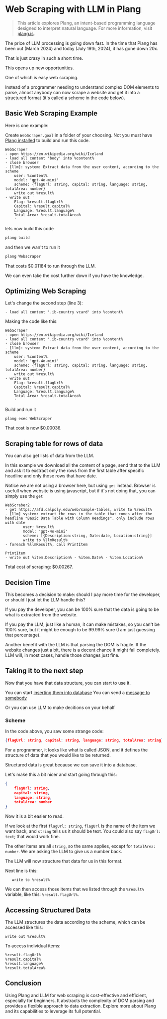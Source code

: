 # Web Scraping with LLM in Plang

> This article explores Plang, an intent-based programming language designed to interpret natural language. For more information, visit [plang.is](https://plang.is).

The price of LLM processing is going down fast. In the time that Plang has been out (March 2024) and today (July 19th, 2024), it has gone down 20x.

That is just crazy in such a short time.

This opens up new opportunities.

One of which is easy web scraping.

Instead of a programmer needing to understand complex DOM elements to parse, almost anybody can now scrape a website and get it into a structured format (it's called a scheme in the code below).

## Basic Web Scraping Example

Here is one example:

Create `WebScraper.goal` in a folder of your choosing. Not you must have [Plang installed](https://github.com/PLangHQ/plang/blob/main/Documentation/Install.md) to build and run this code.

```plang
WebScraper
- open https://en.wikipedia.org/wiki/Iceland
- load all content 'body' into %content%
- close browser
- [llm]: system: Extract data from the user content, according to the scheme
    user: %content%
    model: 'gpt-4o-mini'
    scheme: {flagUrl: string, capital: string, language: string, totalArea: number}
    write out %result%
- write out '
    Flag: %result.flagUrl%
    Capital: %result.capital%
    Language: %result.language%
    Total Area: %result.totalArea%
    '
```

lets now build this code
```bash
plang build
```

and then we wan't to run it
```bash
plang Webscraper
```

That costs $0.01184 to run through the LLM. 

We can even take the cost further down if you have the knowledge.

## Optimizing Web Scraping

Let's change the second step (line 3):

```plang
- load all content '.ib-country vcard' into %content%
```

Making the code like this:

```plang
WebScraper
- open https://en.wikipedia.org/wiki/Iceland
- load all content '.ib-country vcard' into %content%
- close browser
- [llm]: system: Extract data from the user content, according to the scheme
    user: %content%
    model: 'gpt-4o-mini'
    scheme: {flagUrl: string, capital: string, language: string, totalArea: number}
    write out %result%
- write out '
    Flag: %result.flagUrl%
    Capital: %result.capital%
    Language: %result.language%
    Total Area: %result.totalArea%
    '
```

Build and run it
```plang
plang exec WebScraper
```

That cost is now $0.00036.

## Scraping table for rows of data

You can also get lists of data from the LLM. 

In this example we download all the content of a page, send that to the LLM and ask it to exstract only the rows from the first table after specific headline and only those rows that have date.

Notice we are not using a browser here, but using `get` instead. Browser is usefull when website is using javascript, but if it's not doing that, you can simply use the `get`

```plang
WebScraber2
- get https://afd.calpoly.edu/web/sample-tables, write to %result%
- [llm] system: extract the rows in the table that comes after the headline "Basic Data Table with Column Headings", only include rows with date
        user: %result%
        model: 'gpt-4o-mini'
        scheme: [{Description:string, Date:date, Location:string}]
        write to %llmResult%
- foreach %llmResult%, call PrintItem

PrintItem
- write out %item.Description% - %item.Date% - %item.Location%
```

Total cost of scraping: $0.00267. 

## Decision Time

This becomes a decision to make: should I pay more time for the developer, or should I just let the LLM handle this?

If you pay the developer, you can be 100% sure that the data is going to be what is extracted from the website.

If you pay the LLM, just like a human, it can make mistakes, so you can't be 100% sure, but it might be enough to be 99.99% sure (I am just guessing that percentage).

Another benefit with the LLM is that parsing the DOM is fragile. If the website changes just a bit, there is a decent chance it might fail completely. LLM will, in most cases, handle those changes just fine.

## Taking it to the next step
Now that you have that data structure, you can start to use it.

You can start [inserting them into database](https://github.com/PLangHQ/plang/blob/main/Documentation/blogs/Database.md)
You can send a [message to somebody](https://github.com/PLangHQ/plang/blob/main/Documentation/blogs/Messaging.md)

Or you can use LLM to make decitions on your behalf

### Scheme

In the code above, you saw some strange code:

```json
{flagUrl: string, capital: string, language: string, totalArea: string}
```

For a programmer, it looks like what is called JSON, and it defines the structure of data that you would like to be returned.

Structured data is great because we can save it into a database.

Let's make this a bit nicer and start going through this:

```json
{
    flagUrl: string, 
    capital: string, 
    language: string,
    totalArea: number
}
```

Now it is a bit easier to read.

If we look at the first `flagUrl: string`, `flagUrl` is the name of the item we want back, and `string` tells us it should be text. You could also say `flagUrl: text`; that would work fine.

The other items are all `string`, so the same applies, except for `totalArea: number`. We are asking the LLM to give us a number back.

The LLM will now structure that data for us in this format.

Next line is this:

```plang
   write to %result%
```

We can then access those items that we listed through the `%result%` variable, like this: `%result.flagUrl%`.

## Accessing Structured Data

The LLM structures the data according to the scheme, which can be accessed like this:

```plang
write out %result%
```

To access individual items:

```plang
%result.flagUrl%
%result.capital%
%result.language%
%result.totalArea%
```

## Conclusion

Using Plang and LLM for web scraping is cost-effective and efficient, especially for beginners. It abstracts the complexity of DOM parsing and provides a flexible approach to data extraction. Explore more about Plang and its capabilities to leverage its full potential.
